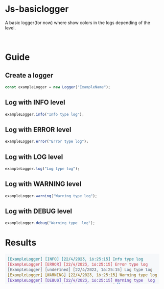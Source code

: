 # Js-basiclogger

A basic logger(for now) where show colors in the logs depending of the level.

<br>

# Guide


## Create a logger

```js
const exampleLogger = new Logger("ExampleName");
```

## Log with INFO level

```js
exampleLogger.info("Info type log");
```

## Log with ERROR level

```js
exampleLogger.error("Error type log");
```

## Log with LOG level

```js
exampleLogger.log("Log type log");
```

## Log with WARNING level

```js
exampleLogger.warning("Warning type log");
```

## Log with DEBUG level

```js
exampleLogger.debug("Warning type  log");
```

# Results

![Results](results.png)